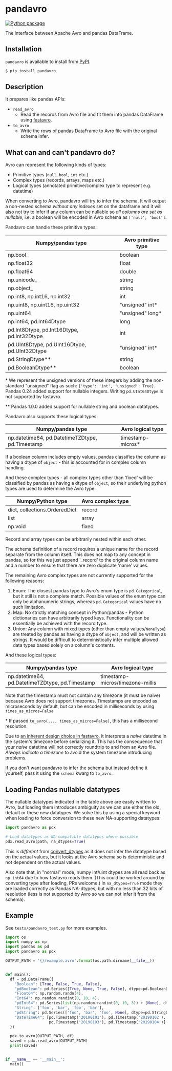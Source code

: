 # pandavro

[![Python package](https://github.com/ynqa/pandavro/actions/workflows/python-package.yml/badge.svg)](https://github.com/ynqa/pandavro/actions/workflows/python-package.yml)

The interface between Apache Avro and pandas DataFrame.

## Installation

`pandavro` is available to install from [PyPI](https://pypi.org/project/pandavro/).

```bash
$ pip install pandavro
```

## Description

It prepares like pandas APIs:

- `read_avro`
    - Read the records from Avro file and fit them into pandas DataFrame using [fastavro](https://github.com/tebeka/fastavro).
- `to_avro`
    - Write the rows of pandas DataFrame to Avro file with the original schema infer.

## What can and can't pandavro do?

Avro can represent the following kinds of types:
- Primitive types (`null`, `bool`, `int` etc.)
- Complex types (records, arrays, maps etc.)
- Logical types (annotated primitive/complex type to represent e.g. datetime)

When converting to Avro, pandavro will try to infer the schema. It will output a non-nested schema *without any indexes* set on the dataframe and it will also not try to infer if any column can be nullable so *all columns are set as nullable*, i.e. a boolean will be encoded in Avro schema as `['null', 'bool']`.

Pandavro can handle these primitive types:

| Numpy/pandas type                             | Avro primitive type |
|-----------------------------------------------|---------------------|
| np.bool_                                      | boolean             |
| np.float32                                    | float               |
| np.float64                                    | double              |
| np.unicode_                                   | string              |
| np.object_                                    | string              |
| np.int8, np.int16, np.int32                   | int                 |
| np.uint8, np.uint16, np.uint32                | "unsigned" int*     |
| np.uint64                                     | "unsigned" long*    |
| np.int64, pd.Int64Dtype                       | long                |
| pd.Int8Dtype, pd.Int16Dtype, pd.Int32Dtype    | int                 |
| pd.UInt8Dtype, pd.UInt16Dtype, pd.UInt32Dtype | "unsigned" int*     |
| pd.StringDtype**                              | string              |
| pd.BooleanDtype**                             | boolean             |

\* We represent the unsigned versions of these integers by adding the non-standard "unsigned" flag as such: `{'type': 'int', 'unsigned': True}`.  Pandas 0.24 added support for nullable integers. Writing `pd.UInt64Dtype` is not supported by fastavro.

\** Pandas 1.0.0 added support for nullable string and boolean datatypes.

Pandavro also supports these logical types:

| Numpy/pandas type                               | Avro logical type  |
|-------------------------------------------------|--------------------|
| np.datetime64, pd.DatetimeTZDtype, pd.Timestamp | timestamp-micros*  |
If a boolean column includes empty values, pandas classifies the column as having a dtype of `object` - this is accounted for in complex column handling.


And these complex types - all complex types other than 'fixed' will be classified by pandas as having a dtype of `object`, so their underlying python types are used to determine the Avro type:

| Numpy/Python type             | Avro complex type |
|-------------------------------|-------------------|
| dict, collections.OrderedDict | record            |
| list                          | array             |
| np.void                       | fixed             |

Record and array types can be arbitrarily nested within each other.

The schema definition of a record requires a unique name for the record separate from the column itself. This does not map to any concept in pandas, so for this we just append '_record' to the original column name and a number to ensure that there are zero duplicate 'name' values.

The remaining Avro complex types are not currently supported for the following reasons:
1. Enum: The closest pandas type to Avro's enum type is `pd.Categorical`, but it still is not a complete match. Possible values of the enum type can only be alphanumeric strings, whereas `pd.Categorical` values have no such limitation.
2. Map: No strictly matching concept in Python/pandas - Python dictionaries can have arbitrarily typed keys. Functionality can be essentially be achieved with the record type.
3. Union: Any column with mixed types (other than empty values/`NoneType`) are treated by pandas as having a dtype of `object`, and will be written as strings. It would be difficult to deterministically infer multiple allowed data types based solely on a column's contents.


And these logical types:

| Numpy/pandas type                               | Avro logical type                 |
|-------------------------------------------------|-----------------------------------|
| np.datetime64, pd.DatetimeTZDtype, pd.Timestamp | timestamp-micros/timezone-millis  |

Note that the timestamp must not contain any timezone (it must be naive) because Avro does not support timezones.
Timestamps are encoded as microseconds by default, but can be encoded in milliseconds by using `times_as_micros=False`

\* If passed `to_avro(..., times_as_micros=False)`, this has a millisecond resolution.

Due to [an inherent design choice in fastavro](https://github.com/fastavro/fastavro/issues/409), it interprets a *naive* datetime in the system's timezone before serializing it. This has the consequence that your *naive* datetime will not correctly roundtrip to and from an Avro file. *Always indicate a timezone* to avoid the system timezone introducing problems.

If you don't want pandavro to infer the schema but instead define it yourself, pass it using the `schema` kwarg to `to_avro`.

## Loading Pandas nullable datatypes
The nullable datatypes indicated in the table above are easily written to Avro, but loading them introduces ambiguity as we can use either the old, default or these new datatypes. We solve this by using a special keyword when loading to force conversion to these new NA-supporting datatypes:

```python
import pandavro as pdx

# Load datatypes as NA-compatible datatypes where possible
pdx.read_avro(path, na_dtypes=True)
```

This is *different* from [convert_dtypes](https://pandas.pydata.org/docs/whatsnew/v1.0.0.html#convert-dtypes-method-to-ease-use-of-supported-extension-dtypes) as it does not infer the datatype based on the actual values, but it looks at the Avro schema so is deterministic and not dependent on the actual values.

Also note that, in "normal" mode, numpy int/uint dtypes are all read back as `np.int64` due to how fastavro reads them. (This could be worked around by converting type after loading, PRs welcome.) In `na_dtypes=True` mode they are loaded correctly as Pandas NA-dtypes, but with no less than 32 bits of resolution (less is not supported by Avro so we can not infer it from the schema).

## Example

See `tests/pandavro_test.py` for more examples.

```python
import os
import numpy as np
import pandas as pd
import pandavro as pdx

OUTPUT_PATH = '{}/example.avro'.format(os.path.dirname(__file__))


def main():
  df = pd.DataFrame({
    "Boolean": [True, False, True, False],
    "pdBoolean": pd.Series([True, None, True, False], dtype=pd.BooleanDtype()),
    "Float64": np.random.randn(4),
    "Int64": np.random.randint(0, 10, 4),
    "pdInt64": pd.Series(list(np.random.randint(0, 10, 3)) + [None], dtype=pd.Int64Dtype()),
    "String": ['foo', 'bar', 'foo', 'bar'],
    "pdString": pd.Series(['foo', 'bar', 'foo', None], dtype=pd.StringDtype()),
    "DateTime64": [pd.Timestamp('20190101'), pd.Timestamp('20190102'),
                   pd.Timestamp('20190103'), pd.Timestamp('20190104')]
  })

  pdx.to_avro(OUTPUT_PATH, df)
  saved = pdx.read_avro(OUTPUT_PATH)
  print(saved)


if __name__ == '__main__':
  main()
```

